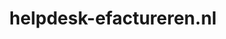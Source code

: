 ---
layout: post
title:  "helpdesk-efactureren.nl"
internal_url:  "/data/helpdesk-efactureren.nl.html"
categories: dutchgov
---